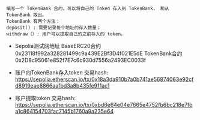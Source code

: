```
编写一个 TokenBank 合约，可以将自己的 Token 存入到 TokenBank， 和从 TokenBank 取出。
TokenBank 有两个方法：
deposit() : 需要记录每个地址的存入数量；
withdraw（）: 用户可以提取自己的之前存入的 token。
```
- Sepolia测试网地址 
BaseERC20合约 0x23118f992a328281499c9a439E2Bf3D4f021E5dE
TokenBank合约 0x2D8c95061e852f7E7c6c930d7556a2493EC0033f

- 账户向TokenBank存入token 交易hash: https://sepolia.etherscan.io/tx/0x18a3da910b7a0b741ae56874063e92cfd8919eae8866aafbd3a8b435fe911ac1
- 账户提取token 交易hash: https://sepolia.etherscan.io/tx/0xbd6e64e04e7665e4752fb6bc218e7fba1c864154703fac7145b1760a9a235e64


